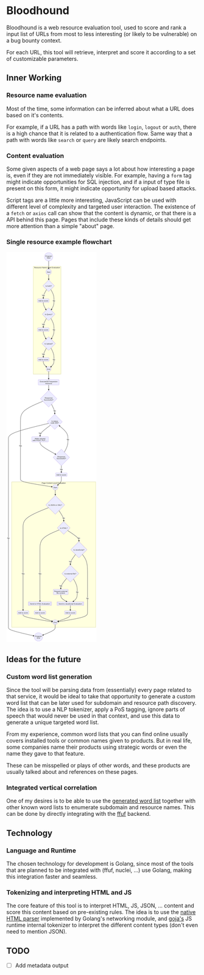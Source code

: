 # Bloodhound

Bloodhound is a web resource evaluation tool, used to score and rank a input list of URLs from most to less interesting (or likely to be vulnerable) on a bug bounty context.

For each URL, this tool will retrieve, interpret and score it according to a set of customizable parameters.

## Inner Working

### Resource name evaluation

Most of the time, some information can be inferred about what a URL does based on it's contents.

For example, if a URL has a path with words like `login`, `logout` or `auth`, there is a high chance that it is related to a authentication flow. Same way that a path with words like `search` or `query` are likely search endpoints.

### Content evaluation

Some given aspects of a web page says a lot about how interesting a page is, even if they are not immediately visible. For example, having a `form` tag might indicate opportunities for SQL injection, and if a input of type file is present on this form, it might indicate opportunity for upload based attacks.

Script tags are a little more interesting, JavaScript can be used with different level of complexity and targeted user interaction. The existence of a `fetch` or `axios` call can show that the content is dynamic, or that there is a API behind this page. Pages that include these kinds of details should get more attention than a simple "about" page.

### Single resource example flowchart

![Main program flowchart](/doc/flowchart/img/main_program.svg)

## Ideas for the future

### Custom word list generation

Since the tool will be parsing data from (essentially) every page related to that service, it would be ideal to take that opportunity to generate a custom word list that can be later used for subdomain and resource path discovery. The idea is to use a NLP tokenizer, apply a PoS tagging, ignore parts of speech that would never be used in that context, and use this data to generate a unique targeted word list.

From my experience, common word lists that you can find online usually covers installed tools or common names given to products. But in real life, some companies name their products using strategic words or even the name they gave to that feature.

These can be misspelled or plays of other words, and these products are usually talked about and references on these pages.

### Integrated vertical correlation

One of my desires is to be able to use the [generated word list](#custom-word-list-generation) together with other known word lists to enumerate subdomain and resource names. This can be done by directly integrating with the [ffuf](https://github.com/ffuf/ffuf) backend.

## Technology

### Language and Runtime

The chosen technology for development is Golang, since most of the tools that are planned to be integrated with (ffuf, nuclei, ...) use Golang, making this integration faster and seamless.

### Tokenizing and interpreting HTML and JS

The core feature of this tool is to interpret HTML, JS, JSON, ... content and score this content based on pre-existing rules. The idea is to use the [native HTML parser](https://pkg.go.dev/golang.org/x/net@v0.40.0/html) implemented by Golang's networking module, and [goja's](https://github.com/dop251/goja/tree/master) JS runtime internal tokenizer to interpret the different content types (don't even need to mention JSON).

## TODO

- [ ] Add metadata output